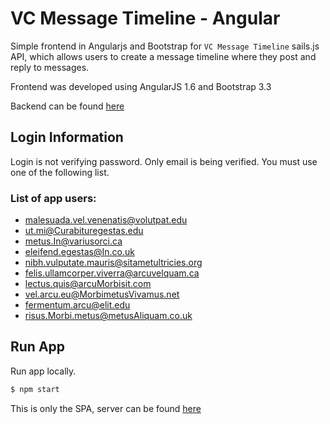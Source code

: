 # VC Message Timeline - Angular

Simple frontend in Angularjs and Bootstrap for `VC Message Timeline` sails.js API, which allows users to create a message timeline where they post and reply to messages.

Frontend was developed using AngularJS 1.6 and Bootstrap 3.3

Backend can be found [here](https://github.com/sofiapm/vc-message-timeline/tree/release/v0.1.0)

## Login Information

Login is not verifying password.
Only email is being verified. You must use one of the following list.

### List of app users:
- malesuada.vel.venenatis@volutpat.edu
- ut.mi@Curabituregestas.edu
- metus.In@variusorci.ca
- eleifend.egestas@In.co.uk
- nibh.vulputate.mauris@sitametultricies.org
- felis.ullamcorper.viverra@arcuvelquam.ca
- lectus.quis@arcuMorbisit.com
- vel.arcu.eu@MorbimetusVivamus.net
- fermentum.arcu@elit.edu
- risus.Morbi.metus@metusAliquam.co.uk

## Run App
Run app locally.

``` js
$ npm start
```

This is only the SPA, server can be found [here](https://github.com/sofiapm/vc-message-timeline/tree/release/v0.1.0)
